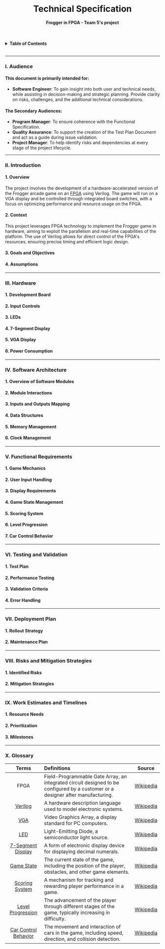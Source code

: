 <!-- PROJECT LOGO -->
<br />
<div alig="center">
    <h1 align="center"> Technical Specification</h1>
    <p align="center">
        <strong> Frogger in FPGA - Team 5's project</strong>
        <br />

</div>
</br>

<!-- TABLE OF CONTENTS -->

<details>
<summary>
      <h4 style="display: inline-block">Table of Contents</h4>
</summary>

- [I. Audience](#i-audience)
- [II. Introduction](#ii-introduction)
  - [1. Overview](#1-overview)
  - [2. Context](#2-context)
  - [3. Goals and Objectives](#3-goals-and-objectives)
  - [4. Assumptions](#4-assumptions)
- [III. Hardware](#iii-hardware)
  - [1. Development Board](#1-development-board)
  - [2. Input Controls](#2-input-controls)
  - [3. LEDs](#3-leds)
  - [4. 7-Segment Display](#4-7-segment-display)
  - [5. VGA Display](#5-vga-display)
  - [6. Power Consumption](#6-power-consumption)
- [IV. Software Architecture](#iv-software-architecture)
  - [1. Overview of Software Modules](#1-overview-of-software-modules)
  - [2. Module Interactions](#2-module-interactions)
  - [3. Inputs and Outputs Mapping](#3-inputs-and-outputs-mapping)
  - [4. Data Structures](#4-data-structures)
  - [5. Memory Management](#5-memory-management)
  - [6. Clock Management](#6-clock-management)
- [V. Functional Requirements](#v-functional-requirements)
  - [1. Game Mechanics](#1-game-mechanics)
  - [2. User Input Handling](#2-user-input-handling)
  - [3. Display Requirements](#3-display-requirements)
  - [4. Game State Management](#4-game-state-management)
  - [5. Scoring System](#5-scoring-system)
  - [6. Level Progression](#6-level-progression)
  - [7. Car Control Behavior](#7-car-control-behavior)
- [VI. Testing and Validation](#vi-testing-and-validation)
  - [1. Test Plan](#1-test-plan)
  - [2. Performance Testing](#2-performance-testing)
  - [3. Validation Criteria](#3-validation-criteria)
  - [4. Error Handling](#4-error-handling)
- [VII. Deployment Plan](#vii-deployment-plan)
  - [1. Rollout Strategy](#1-rollout-strategy)
  - [2. Maintenance Plan](#2-maintenance-plan)
- [VIII. Risks and Mitigation Strategies](#viii-risks-and-mitigation-strategies)
  - [1. Identified Risks](#1-identified-risks)
  - [2. Mitigation Strategies](#2-mitigation-strategies)
- [IX. Work Estimates and Timelines](#ix-work-estimates-and-timelines)
  - [1. Resource Needs](#1-resource-needs)
  - [2. Prioritization](#2-prioritization)
  - [3. Milestones](#3-milestones)
- [X. Glossary](#x-glossary)

</details>

---

### I. Audience

<h4>This document is primarily intended for:</h4>
<ul>
    <li><strong>Software Engineer</strong>: To gain insight into both user and technical needs, while assisting in decision-making and strategic planning. Provide clarity on risks, challenges, and the additional technical considerations.</li>
</ul>
<h4>The Secondary Audiences:</h4>
<ul>
    <li><strong>Program Manager</strong>: To ensure coherence with the Functional Specification.</li>
    <li><strong>Quality Assurance</strong>: To support the creation of the Test Plan Document and act as a guide during issue validation.</li>
    <li><strong>Project Manager</strong>: To help identify risks and dependencies at every stage of the project lifecycle.</li>
</ul>

---

### II. Introduction

#### 1. Overview
The project involves the development of a hardware-accelerated version of the Frogger arcade game on an [FPGA](#FPGA) using Verilog. The game will run on a VGA display and be controlled through integrated board switches, with a focus on optimizing performance and resource usage on the FPGA.
#### 2. Context
This project leverages FPGA technology to implement the Frogger game in hardware, aiming to exploit the parallelism and real-time capabilities of the platform. The use of Verilog allows for direct control of the FPGA's resources, ensuring precise timing and efficient logic design.

#### 3. Goals and Objectives

#### 4. Assumptions


---

### III. Hardware

#### 1. Development Board

#### 2. Input Controls

#### 3. LEDs

#### 4. 7-Segment Display

#### 5. VGA Display

#### 6. Power Consumption


---

### IV. Software Architecture

#### 1. Overview of Software Modules

#### 2. Module Interactions

#### 3. Inputs and Outputs Mapping

#### 4. Data Structures

#### 5. Memory Management

#### 6. Clock Management

---

### V. Functional Requirements

#### 1. Game Mechanics

#### 2. User Input Handling

#### 3. Display Requirements

#### 4. Game State Management

#### 5. Scoring System

#### 6. Level Progression

#### 7. Car Control Behavior


---

### VI. Testing and Validation

#### 1. Test Plan

#### 2. Performance Testing

#### 3. Validation Criteria

#### 4. Error Handling


---

### VII. Deployment Plan

#### 1. Rollout Strategy

#### 2. Maintenance Plan

---

### VIII. Risks and Mitigation Strategies

#### 1. Identified Risks  

#### 2. Mitigation Strategies

---

### IX. Work Estimates and Timelines

#### 1. Resource Needs

#### 2. Prioritization

#### 3. Milestones


---

### X. Glossary

|  Terms  |  Definitions  |  Source  |
|:---:|:---|:---:|
|  <a name="FPGA">FPGA</a>  |  Field-Programmable Gate Array, an integrated circuit designed to be configured by a customer or a designer after manufacturing.  |  [Wikipedia](https://en.wikipedia.org/wiki/Field-programmable_gate_array)  |
|  [Verilog](#Verilog)  |  A hardware description language used to model electronic systems.  |  [Wikipedia](https://en.wikipedia.org/wiki/Verilog)  |
|  [VGA](#VGA)  |  Video Graphics Array, a display standard for PC computers.  |  [Wikipedia](https://en.wikipedia.org/wiki/Video_Graphics_Array)  |
|  [LED](#LED)  |  Light-Emitting Diode, a semiconductor light source.  |  [Wikipedia](https://en.wikipedia.org/wiki/Light-emitting_diode)  |
|  [7-Segment Display](#7-Segment-Display)  |  A form of electronic display device for displaying decimal numerals.  |  [Wikipedia](https://en.wikipedia.org/wiki/Seven-segment_display)  |
|  [Game State](#Game-State)  |  The current state of the game, including the position of the player, obstacles, and other game elements.  |  [Wikipedia](https://en.wikipedia.org/wiki/Game_state)  |
|  [Scoring System](#Scoring-System)  |  A mechanism for tracking and rewarding player performance in a game.  |  [Wikipedia](https://en.wikipedia.org/wiki/Scoring_system)  |
|  [Level Progression](#Level-Progression)  |  The advancement of the player through different stages of the game, typically increasing in difficulty.  |  [Wikipedia](https://en.wikipedia.org/wiki/Level_(video_gaming))  |
|  [Car Control Behavior](#Car-Control-Behavior)  |  The movement and interaction of cars in the game, including speed, direction, and collision detection.  |  [Wikipedia](https://en.wikipedia.org/wiki/Car_behavior)  |

